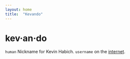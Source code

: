 ```yaml
---
layout: home
title:  "Kevando"
---
```




# kev·an·do

<!-- > Be kind, for everone is fighting a hard battle. -->

`human`  Nickname for Kevin Habich. `username` on the [internet](/internet).

<!-- knowledge loop, as seen on tv -->